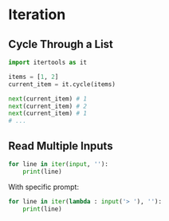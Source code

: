# Iteration

## Cycle Through a List

```python
import itertools as it

items = [1, 2]
current_item = it.cycle(items)

next(current_item) # 1
next(current_item) # 2
next(current_item) # 1
# ...
```

## Read Multiple Inputs

```python
for line in iter(input, ''):
    print(line)
```

With specific prompt:

```python
for line in iter(lambda : input('> '), ''):
    print(line)
```
